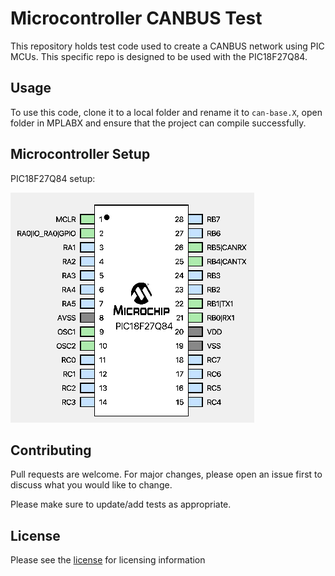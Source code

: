 # Microcontroller CANBUS Test

This repository holds test code used to create a CANBUS network using
PIC MCUs. This specific repo is designed to be used with the PIC18F27Q84.

## Usage

To use this code, clone it to a local folder and rename it to `can-base.X`, open
folder in MPLABX and ensure that the project can compile successfully.

## Microcontroller Setup

PIC18F27Q84 setup:

![PIC Setup](docs/images/pic_pinout.png)

## Contributing

Pull requests are welcome. For major changes, please open an issue first to discuss what you would like to change.

Please make sure to update/add tests as appropriate.

## License

Please see the [license](https://github.com/relectric-car-team/canbus-mcu-test/blob/main/LICENSE) for licensing information
